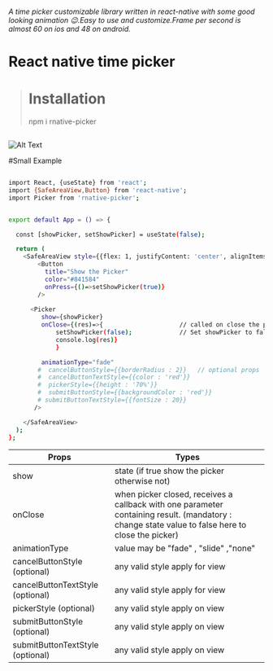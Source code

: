 ###### A time picker customizable library written in react-native with some good looking animation 😉.Easy to use and customize.Frame per second is almost 60 on ios and 48 on android. 
# React native time picker
> # Installation
> npm i rnative-picker
##
##

![Alt Text](https://media.giphy.com/media/CIrMUH4pMwNOTcvH3C/giphy.gif)



#Small Example 

```sh

import React, {useState} from 'react';
import {SafeAreaView,Button} from 'react-native';
import Picker from 'rnative-picker';


export default App = () => {

  const [showPicker, setShowPicker] = useState(false);

  return (
    <SafeAreaView style={{flex: 1, justifyContent: 'center', alignItems: 'center'}}>
        <Button
          title="Show the Picker"
          color="#841584"
          onPress={()=>setShowPicker(true)}
        />
        
      <Picker 
         show={showPicker}                 
         onClose={(res)=>{                     // called on close the picker
             setShowPicker(false);             // Set showPicker to false (mandatory)
             console.log(res)}
             }  

         animationType="fade"                    
        #  cancelButtonStyle={{borderRadius : 2}}   // optional props
        #  cancelButtonTextStyle={{color : 'red'}}  
        #  pickerStyle={{height : '70%'}}      
        #  submitButtonStyle={{backgroundColor : 'red'}}
        # submitButtonTextStyle={{fontSize : 20}}      
       />

    </SafeAreaView>
  );
};


```

Props | Types
------------ | -------------
show | state (if true show the picker otherwise not) 
onClose | when picker closed, receives a callback with one parameter containing result. (mandatory  : change state value to false here to close the picker)
animationType  | value may be "fade" , "slide" ,"none"
cancelButtonStyle (optional)  | any valid style apply for view
cancelButtonTextStyle (optional)  | any valid style apply for view
pickerStyle (optional)  | any valid style apply on view
submitButtonStyle (optional)  | any valid style apply on view
submitButtonTextStyle (optional)  | any valid style apply on view







